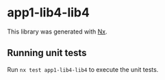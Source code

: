 # app1-lib4-lib4

This library was generated with [Nx](https://nx.dev).

## Running unit tests

Run `nx test app1-lib4-lib4` to execute the unit tests.
